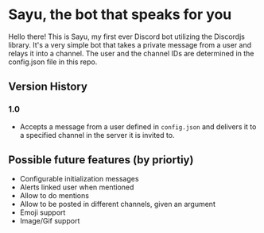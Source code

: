<h1>Sayu, the bot that speaks for you</h1>

Hello there! This is Sayu, my first ever Discord bot utilizing the Discordjs library. It's a very simple bot that takes a private message from a user and relays it into a channel. The user and the channel IDs are determined in the config.json file in this repo. 

<h2>Version History</h2>

<h3>1.0</h3>

* Accepts a message from a user defined in `config.json` and delivers it to a specified channel in the server it is invited to.

<h2>Possible future features (by priortiy)</h2>

* Configurable initialization messages
* Alerts linked user when mentioned
* Allow to do mentions
* Allow to be posted in different channels, given an argument
* Emoji support
* Image/Gif support
